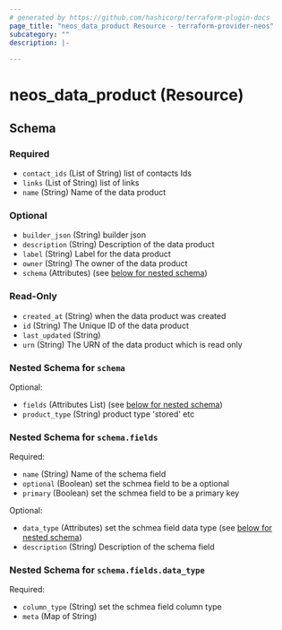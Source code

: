 ```yaml
---
# generated by https://github.com/hashicorp/terraform-plugin-docs
page_title: "neos_data_product Resource - terraform-provider-neos"
subcategory: ""
description: |-
  
---
```


# neos_data_product (Resource)





<!-- schema generated by tfplugindocs -->
## Schema

### Required

- `contact_ids` (List of String) list of contacts Ids
- `links` (List of String) list of links
- `name` (String) Name of the data product

### Optional

- `builder_json` (String) builder json
- `description` (String) Description of the data product
- `label` (String) Label for the data product
- `owner` (String) The owner of the data product
- `schema` (Attributes) (see [below for nested schema](#nestedatt--schema))

### Read-Only

- `created_at` (String) when the data product was created
- `id` (String) The Unique ID of the data product
- `last_updated` (String)
- `urn` (String) The URN of the data product which is read only

<a id="nestedatt--schema"></a>
### Nested Schema for `schema`

Optional:

- `fields` (Attributes List) (see [below for nested schema](#nestedatt--schema--fields))
- `product_type` (String) product type 'stored' etc

<a id="nestedatt--schema--fields"></a>
### Nested Schema for `schema.fields`

Required:

- `name` (String) Name of the schema field
- `optional` (Boolean) set the schmea field to be a optional
- `primary` (Boolean) set the schmea field to be a primary key

Optional:

- `data_type` (Attributes) set the schmea field data type (see [below for nested schema](#nestedatt--schema--fields--data_type))
- `description` (String) Description of the schema field

<a id="nestedatt--schema--fields--data_type"></a>
### Nested Schema for `schema.fields.data_type`

Required:

- `column_type` (String) set the schmea field column type
- `meta` (Map of String)
